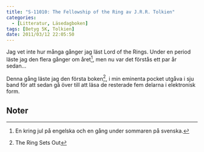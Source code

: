 ```yaml
---
title: "S-11010: The Fellowship of the Ring av J.R.R. Tolkien"
categories:
  - [Litteratur, Läsedagboken]
tags: [Betyg 5K, Tolkien]
date: 2011/03/12 22:05:50
---
```

Jag vet inte hur många gånger jag läst Lord of the Rings. Under en period  läste jag den flera gånger om året[^1], men nu var det förstås ett par år sedan...

Denna gång läste jag den första boken[^2], i min eminenta pocket utgåva i sju band för att sedan gå över till att läsa de resterade fem delarna i elektronisk form.

## Noter

[^1]: En kring jul på engelska och en gång under sommaren på svenska.
[^2]: The Ring Sets Out
